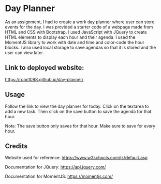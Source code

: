 # Day Planner

As an assignment, I had to create a work day planner where user can store events for the day. I was provided a starter code of a webpage made from HTML and CSS with Bootstrap. I used JavaScript with JQuery to create HTML elements to display each hour and their agenda. I used the MomentJS library to work with date and time and color-code the hour blocks. I also used local storage to save agendas so that it is stored and the user can view later. 

## Link to deployed website:

https://roan1088.github.io/day-planner/

## Usage

Follow the link to view the day planner for today. Click on the textarea to add a new task. Then click on the save button to save the agenda for that hour.

Note: The save button only saves for that hour. Make sure to save for every hour.

## Credits

Website used for reference: https://www.w3schools.com/js/default.asp

Documentation for JQuery: https://api.jquery.com/

Documentation for MomentJS: https://momentjs.com/

